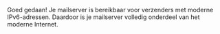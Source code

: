 Goed gedaan! Je mailserver is bereikbaar voor verzenders met moderne IPv6-adressen. Daardoor is je mailserver volledig onderdeel van het moderne Internet.
